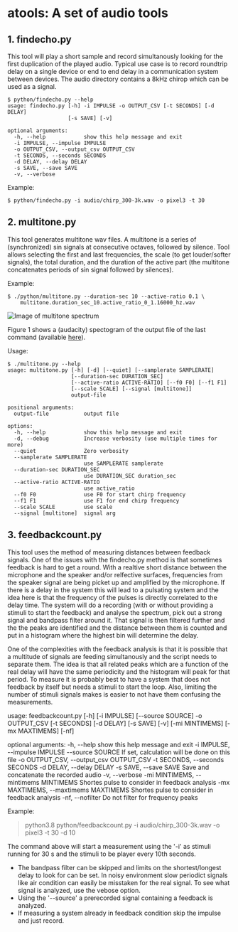 # atools: A set of audio tools

## 1. findecho.py

This tool will play a short sample and record simultanously looking for the first duplication of the played audio.
Typical use case is to record roundtrip delay on a single device or end to end delay in a communication system between devices.
The audio directory contains a 8kHz chirop which can be used as a signal.

```
$ python/findecho.py --help
usage: findecho.py [-h] -i IMPULSE -o OUTPUT_CSV [-t SECONDS] [-d DELAY]
                   [-s SAVE] [-v]

optional arguments:
  -h, --help            show this help message and exit
  -i IMPULSE, --impulse IMPULSE
  -o OUTPUT_CSV, --output_csv OUTPUT_CSV
  -t SECONDS, --seconds SECONDS
  -d DELAY, --delay DELAY
  -s SAVE, --save SAVE
  -v, --verbose
```


Example:

```
$ python/findecho.py -i audio/chirp_300-3k.wav -o pixel3 -t 30
```


## 2. multitone.py

This tool generates multitone wav files. A multitone is a series of (synchronized) sin signals at consecutive octaves, followed by silence. Tool allows selecting the first and last frequencies, the scale (to get louder/softer signals), the total duration, and the duration of the active part (the multitone concatenates periods of sin signal followed by silences).

Example:

```
$ ./python/multitone.py --duration-sec 10 --active-ratio 0.1 \
    multitone.duration_sec_10.active_ratio_0_1.16000_hz.wav
```

![Image of multitone spectrum](docs/multitone.png)

Figure 1 shows a (audacity) spectogram of the output file of the last command (available [here](audio/multitone.duration_sec_10.active_ratio_0_1.16000_hz.wav)).


Usage:
```
$ ./multitone.py --help
usage: multitone.py [-h] [-d] [--quiet] [--samplerate SAMPLERATE]
                    [--duration-sec DURATION_SEC]
                    [--active-ratio ACTIVE-RATIO] [--f0 F0] [--f1 F1]
                    [--scale SCALE] [--signal [multitone]]
                    output-file

positional arguments:
  output-file           output file

options:
  -h, --help            show this help message and exit
  -d, --debug           Increase verbosity (use multiple times for more)
  --quiet               Zero verbosity
  --samplerate SAMPLERATE
                        use SAMPLERATE samplerate
  --duration-sec DURATION_SEC
                        use DURATION_SEC duration_sec
  --active-ratio ACTIVE-RATIO
                        use active_ratio
  --f0 F0               use F0 for start chirp frequency
  --f1 F1               use F1 for end chirp frequency
  --scale SCALE         use scale
  --signal [multitone]  signal arg
```


## 3. feedbackcount.py
This tool uses the method of measuring distances between feedback signals.
One of the issues with the findecho.py method is that sometimes feedback is
hard to get a round. With a realtive short distance between the microphone
and the speaker and/or relfective surfaces, frequencies from the speaker signal
are being picket up and amplified by the microphone.
If there is a delay in the system this will lead to a pulsating system and the
idea here is that the frequency of the pulses is directly correlated to the delay
time.
The system will do a recording (with or without providing a stimuli to start the
feedback) and analyse the spectrum, pick out a strong signal and bandpass filter
around it. That signal is then filtered further and the the peaks are identified
and the distance between them is counted and put in a histogram where the highest
bin will determine the delay.

One of the complexities with the feedback analysis is that it is possible that a
multitude of signals are feeding simultanously and the script needs to separate them.
The idea is that all related peaks which are a function of the real delay will have
the same periodicity and the histogram will peak for that period.
To measure it is probably best to have a system that does not feedback by itself but
needs a stimuli to start the loop. Also, limiting the number of stimuli signals makes
is easier to not have them confusing the measurements.

usage: feedbackcount.py [-h] [-i IMPULSE] [--source SOURCE]
                        -o OUTPUT_CSV [-t SECONDS] [-d DELAY]
                        [-s SAVE] [-v] [-mi MINTIMEMS] [-mx MAXTIMEMS] [-nf]

optional arguments:
  -h, --help            show this help message and exit
  -i IMPULSE, --impulse IMPULSE
  --source SOURCE       If set, calculation will be done on this file
  -o OUTPUT_CSV, --output_csv OUTPUT_CSV
  -t SECONDS, --seconds SECONDS
  -d DELAY, --delay DELAY
  -s SAVE, --save SAVE  Save and concatenate the recorded audio
  -v, --verbose
  -mi MINTIMEMS, --mintimems MINTIMEMS
                        Shortes pulse to consider in feedback analysis
  -mx MAXTIMEMS, --maxtimems MAXTIMEMS
                        Shortes pulse to consider in feedback analysis
  -nf, --nofilter       Do not filter for frequency peaks


Example:
>python3.8 python/feedbackcount.py -i audio/chirp_300-3k.wav -o pixel3 -t 30 -d 10

The command above will start a measurement using the '-i' as stimuli running for 30 s
and the stimuli to be player every 10th seconds.

* The bandpass filter can be skipped and limits on the shortest/longest delay to look for
can be set. In noisy environment slow periodict signals like air condition can easily be
misstaken for the real signal. To see what signal is analyzed, use the vebose option.
* Using the '--source' a prerecorded signal containing a feedback is analyzed.
* If measuring a system already in feedback condition skip the impulse and just record.
